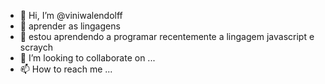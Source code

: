 - 👋 Hi, I’m @viniwalendolff
- 👀 aprender as lingagens
- 🌱 estou aprendendo a programar recentemente a lingagem javascript e scraych
- 💞️ I’m looking to collaborate on ...
- 📫 How to reach me ...

<!---
viniwalendolff/viniwalendolff is a ✨ special ✨ repository because its `README.md` (this file) appears on your GitHub profile.
You can click the Preview link to take a look at your changes.
--->
